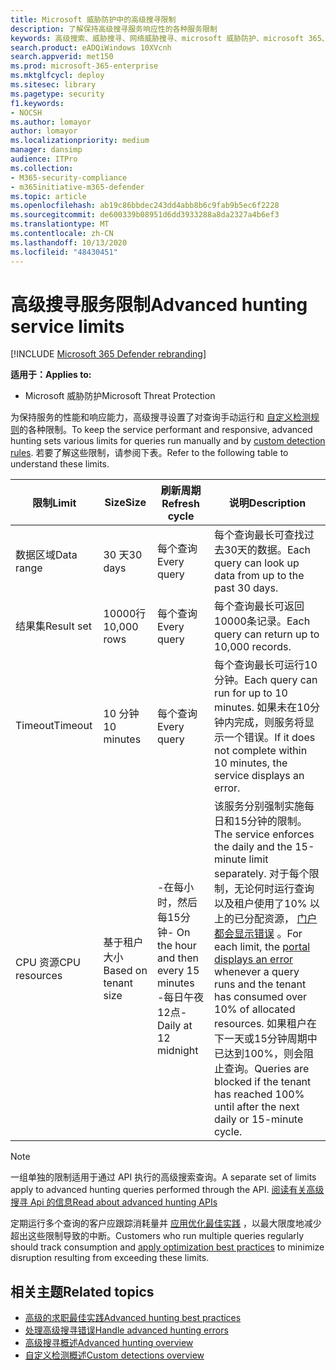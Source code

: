 ```yaml
---
title: Microsoft 威胁防护中的高级搜寻限制
description: 了解保持高级搜寻服务响应性的各种服务限制
keywords: 高级搜索、威胁搜寻、网络威胁搜寻、microsoft 威胁防护、microsoft 365、mtp、m365、搜索、查询、遥测、架构、kusto、CPU 限制、查询限制、资源和最大结果
search.product: eADQiWindows 10XVcnh
search.appverid: met150
ms.prod: microsoft-365-enterprise
ms.mktglfcycl: deploy
ms.sitesec: library
ms.pagetype: security
f1.keywords:
- NOCSH
ms.author: lomayor
author: lomayor
ms.localizationpriority: medium
manager: dansimp
audience: ITPro
ms.collection:
- M365-security-compliance
- m365initiative-m365-defender
ms.topic: article
ms.openlocfilehash: ab19c86bbdec243dd4abb8b6c9fab9b5ec6f2228
ms.sourcegitcommit: de600339b08951d6dd3933288a8da2327a4b6ef3
ms.translationtype: MT
ms.contentlocale: zh-CN
ms.lasthandoff: 10/13/2020
ms.locfileid: "48430451"
---
```

# <a name="advanced-hunting-service-limits"></a><span data-ttu-id="5d209-104">高级搜寻服务限制</span><span class="sxs-lookup"><span data-stu-id="5d209-104">Advanced hunting service limits</span></span>

[!INCLUDE [Microsoft 365 Defender rebranding](../includes/microsoft-defender.md)]


<span data-ttu-id="5d209-105">**适用于：**</span><span class="sxs-lookup"><span data-stu-id="5d209-105">**Applies to:**</span></span>
- <span data-ttu-id="5d209-106">Microsoft 威胁防护</span><span class="sxs-lookup"><span data-stu-id="5d209-106">Microsoft Threat Protection</span></span>

<span data-ttu-id="5d209-107">为保持服务的性能和响应能力，高级搜寻设置了对查询手动运行和 [自定义检测规则](custom-detection-rules.md)的各种限制。</span><span class="sxs-lookup"><span data-stu-id="5d209-107">To keep the service performant and responsive, advanced hunting sets various limits for queries run manually and by [custom detection rules](custom-detection-rules.md).</span></span> <span data-ttu-id="5d209-108">若要了解这些限制，请参阅下表。</span><span class="sxs-lookup"><span data-stu-id="5d209-108">Refer to the following table to understand these limits.</span></span>

| <span data-ttu-id="5d209-109">限制</span><span class="sxs-lookup"><span data-stu-id="5d209-109">Limit</span></span> | <span data-ttu-id="5d209-110">Size</span><span class="sxs-lookup"><span data-stu-id="5d209-110">Size</span></span> | <span data-ttu-id="5d209-111">刷新周期</span><span class="sxs-lookup"><span data-stu-id="5d209-111">Refresh cycle</span></span> | <span data-ttu-id="5d209-112">说明</span><span class="sxs-lookup"><span data-stu-id="5d209-112">Description</span></span> |
|--|--|--|--|
| <span data-ttu-id="5d209-113">数据区域</span><span class="sxs-lookup"><span data-stu-id="5d209-113">Data range</span></span> | <span data-ttu-id="5d209-114">30 天</span><span class="sxs-lookup"><span data-stu-id="5d209-114">30 days</span></span> | <span data-ttu-id="5d209-115">每个查询</span><span class="sxs-lookup"><span data-stu-id="5d209-115">Every query</span></span> | <span data-ttu-id="5d209-116">每个查询最长可查找过去30天的数据。</span><span class="sxs-lookup"><span data-stu-id="5d209-116">Each query can look up data from up to the past 30 days.</span></span> |
| <span data-ttu-id="5d209-117">结果集</span><span class="sxs-lookup"><span data-stu-id="5d209-117">Result set</span></span> | <span data-ttu-id="5d209-118">10000行</span><span class="sxs-lookup"><span data-stu-id="5d209-118">10,000 rows</span></span> | <span data-ttu-id="5d209-119">每个查询</span><span class="sxs-lookup"><span data-stu-id="5d209-119">Every query</span></span> | <span data-ttu-id="5d209-120">每个查询最长可返回10000条记录。</span><span class="sxs-lookup"><span data-stu-id="5d209-120">Each query can return up to 10,000 records.</span></span> |
| <span data-ttu-id="5d209-121">Timeout</span><span class="sxs-lookup"><span data-stu-id="5d209-121">Timeout</span></span> | <span data-ttu-id="5d209-122">10 分钟</span><span class="sxs-lookup"><span data-stu-id="5d209-122">10 minutes</span></span> | <span data-ttu-id="5d209-123">每个查询</span><span class="sxs-lookup"><span data-stu-id="5d209-123">Every query</span></span> | <span data-ttu-id="5d209-124">每个查询最长可运行10分钟。</span><span class="sxs-lookup"><span data-stu-id="5d209-124">Each query can run for up to 10 minutes.</span></span> <span data-ttu-id="5d209-125">如果未在10分钟内完成，则服务将显示一个错误。</span><span class="sxs-lookup"><span data-stu-id="5d209-125">If it does not complete within 10 minutes, the service displays an error.</span></span>
| <span data-ttu-id="5d209-126">CPU 资源</span><span class="sxs-lookup"><span data-stu-id="5d209-126">CPU resources</span></span> | <span data-ttu-id="5d209-127">基于租户大小</span><span class="sxs-lookup"><span data-stu-id="5d209-127">Based on tenant size</span></span> | <span data-ttu-id="5d209-128">-在每小时，然后每15分钟</span><span class="sxs-lookup"><span data-stu-id="5d209-128">- On the hour and then every 15 minutes</span></span><br><span data-ttu-id="5d209-129">-每日午夜12点</span><span class="sxs-lookup"><span data-stu-id="5d209-129">- Daily at 12 midnight</span></span> | <span data-ttu-id="5d209-130">该服务分别强制实施每日和15分钟的限制。</span><span class="sxs-lookup"><span data-stu-id="5d209-130">The service enforces the daily and the 15-minute limit separately.</span></span> <span data-ttu-id="5d209-131">对于每个限制，无论何时运行查询以及租户使用了10% 以上的已分配资源， [门户都会显示错误](advanced-hunting-errors.md) 。</span><span class="sxs-lookup"><span data-stu-id="5d209-131">For each limit, the [portal displays an error](advanced-hunting-errors.md) whenever a query runs and the tenant has consumed over 10% of allocated resources.</span></span> <span data-ttu-id="5d209-132">如果租户在下一天或15分钟周期中已达到100%，则会阻止查询。</span><span class="sxs-lookup"><span data-stu-id="5d209-132">Queries are blocked if the tenant has reached 100% until after the next daily or 15-minute cycle.</span></span> |

>[!NOTE] 
><span data-ttu-id="5d209-133">一组单独的限制适用于通过 API 执行的高级搜索查询。</span><span class="sxs-lookup"><span data-stu-id="5d209-133">A separate set of limits apply to advanced hunting queries performed through the API.</span></span> [<span data-ttu-id="5d209-134">阅读有关高级搜寻 Api 的信息</span><span class="sxs-lookup"><span data-stu-id="5d209-134">Read about advanced hunting APIs</span></span>](https://docs.microsoft.com/microsoft-365/security/mtp/api-advanced-hunting)

<span data-ttu-id="5d209-135">定期运行多个查询的客户应跟踪消耗量并 [应用优化最佳实践](advanced-hunting-best-practices.md) ，以最大限度地减少超出这些限制导致的中断。</span><span class="sxs-lookup"><span data-stu-id="5d209-135">Customers who run multiple queries regularly should track consumption and [apply optimization best practices](advanced-hunting-best-practices.md) to minimize disruption resulting from exceeding these limits.</span></span>

## <a name="related-topics"></a><span data-ttu-id="5d209-136">相关主题</span><span class="sxs-lookup"><span data-stu-id="5d209-136">Related topics</span></span>

- [<span data-ttu-id="5d209-137">高级的求职最佳实践</span><span class="sxs-lookup"><span data-stu-id="5d209-137">Advanced hunting best practices</span></span>](advanced-hunting-best-practices.md)
- [<span data-ttu-id="5d209-138">处理高级搜寻错误</span><span class="sxs-lookup"><span data-stu-id="5d209-138">Handle advanced hunting errors</span></span>](advanced-hunting-errors.md)
- [<span data-ttu-id="5d209-139">高级搜寻概述</span><span class="sxs-lookup"><span data-stu-id="5d209-139">Advanced hunting overview</span></span>](advanced-hunting-overview.md)
- [<span data-ttu-id="5d209-140">自定义检测概述</span><span class="sxs-lookup"><span data-stu-id="5d209-140">Custom detections overview</span></span>](custom-detections-overview.md)
